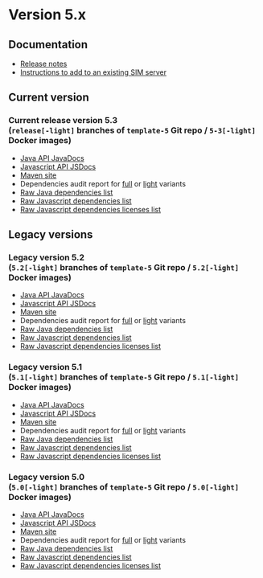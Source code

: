 Version 5.x
===========

Documentation
-------------

- [Release notes](./releasenote/)
- [Instructions to add to an existing SIM server](/resource/docs/versions/addtosim)

Current version
---------------

### Current **release** version 5.3<br/>(`release[-light]` branches  of `template-5` Git repo / `5-3[-light]` Docker images)

- <a href="https://platform.simplicite.io/5.3/javadoc/" target="_blank">Java API JavaDocs</a>
- <a href="https://platform.simplicite.io/5.3/jsdoc/" target="_blank">Javascript API JSDocs</a>
- <a href="https://platform.simplicite.io/5.3/site/" target="_blank">Maven site</a>
- Dependencies audit report for <a href="https://platform.simplicite.io/5.3/dependency-check-report.html" target="_blank">full</a>
  or <a href="https://platform.simplicite.io/5.3/dependency-check-report-light.html" target="_blank">light</a> variants
- <a href="https://platform.simplicite.io/5.3/java-dependencies.html" target="_blank">Raw Java dependencies list</a>
- <a href="https://platform.simplicite.io/5.3/js-dependencies.html" target="_blank">Raw Javascript dependencies list</a>
- <a href="https://platform.simplicite.io/5.3/js-licenses.html" target="_blank">Raw Javascript dependencies licenses list</a>

Legacy versions
---------------

### **Legacy** version 5.2<br/>(`5.2[-light]` branches  of `template-5` Git repo / `5.2[-light]` Docker images)

- <a href="https://platform.simplicite.io/5.2/javadoc/" target="_blank">Java API JavaDocs</a>
- <a href="https://platform.simplicite.io/5.2/jsdoc/" target="_blank">Javascript API JSDocs</a>
- <a href="https://platform.simplicite.io/5.2/site/" target="_blank">Maven site</a>
- Dependencies audit report for <a href="https://platform.simplicite.io/5.2/dependency-check-report.html" target="_blank">full</a>
  or <a href="https://platform.simplicite.io/5.2/dependency-check-report-light.html" target="_blank">light</a> variants
- <a href="https://platform.simplicite.io/5.2/java-dependencies.html" target="_blank">Raw Java dependencies list</a>
- <a href="https://platform.simplicite.io/5.2/js-dependencies.html" target="_blank">Raw Javascript dependencies list</a>
- <a href="https://platform.simplicite.io/5.2/js-licenses.html" target="_blank">Raw Javascript dependencies licenses list</a>

### **Legacy** version 5.1<br/>(`5.1[-light]` branches  of `template-5` Git repo / `5.1[-light]` Docker images)

- <a href="https://platform.simplicite.io/5.1/javadoc/" target="_blank">Java API JavaDocs</a>
- <a href="https://platform.simplicite.io/5.1/jsdoc/" target="_blank">Javascript API JSDocs</a>
- <a href="https://platform.simplicite.io/5.1/site/" target="_blank">Maven site</a>
- Dependencies audit report for <a href="https://platform.simplicite.io/5.1/dependency-check-report.html" target="_blank">full</a>
  or <a href="https://platform.simplicite.io/5.1/dependency-check-report-light.html" target="_blank">light</a> variants
- <a href="https://platform.simplicite.io/5.1/java-dependencies.html" target="_blank">Raw Java dependencies list</a>
- <a href="https://platform.simplicite.io/5.1/js-dependencies.html" target="_blank">Raw Javascript dependencies list</a>
- <a href="https://platform.simplicite.io/5.1/js-licenses.html" target="_blank">Raw Javascript dependencies licenses list</a>

### **Legacy** version 5.0<br/>(`5.0[-light]` branches  of `template-5` Git repo / `5.0[-light]` Docker images)

- <a href="https://platform.simplicite.io/5.0/javadoc/" target="_blank">Java API JavaDocs</a>
- <a href="https://platform.simplicite.io/5.0/jsdoc/" target="_blank">Javascript API JSDocs</a>
- <a href="https://platform.simplicite.io/5.0/site/" target="_blank">Maven site</a>
- Dependencies audit report for <a href="https://platform.simplicite.io/5.0/dependency-check-report.html" target="_blank">full</a>
  or <a href="https://platform.simplicite.io/5.0/dependency-check-report-light.html" target="_blank">light</a> variants
- <a href="https://platform.simplicite.io/5.0/java-dependencies.html" target="_blank">Raw Java dependencies list</a>
- <a href="https://platform.simplicite.io/5.0/js-dependencies.html" target="_blank">Raw Javascript dependencies list</a>
- <a href="https://platform.simplicite.io/5.0/js-licenses.html" target="_blank">Raw Javascript dependencies licenses list</a>